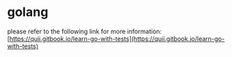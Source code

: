 # golang
please refer to the following link for more information: [https://quii.gitbook.io/learn-go-with-tests](https://quii.gitbook.io/learn-go-with-tests)
